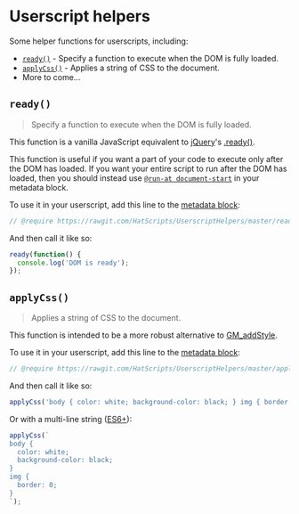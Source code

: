 # Userscript helpers
Some helper functions for userscripts, including:
* [`ready()`](#ready) - Specify a function to execute when the DOM is fully loaded.
* [`applyCss()`](#applycss) - Applies a string of CSS to the document.
* More to come...

## `ready()`
> Specify a function to execute when the DOM is fully loaded.

This function is a vanilla JavaScript equivalent to [jQuery](https://jquery.com/)'s [.ready()](https://api.jquery.com/ready/).

This function is useful if you want a part of your code to execute only after the DOM has loaded. If you want your entire script to run after the DOM has loaded, then you should instead use [`@run-at document-start`](https://wiki.greasespot.net/Metadata_Block#.40run-at) in your metadata block.

To use it in your userscript, add this line to the [metadata block](https://wiki.greasespot.net/Metadata_Block):
```js
// @require https://rawgit.com/HatScripts/UserscriptHelpers/master/ready.min.js
```
And then call it like so:
```js
ready(function() {
  console.log('DOM is ready');
});
```

## `applyCss()`
> Applies a string of CSS to the document.

This function is intended to be a more robust alternative to [GM_addStyle](https://wiki.greasespot.net/GM_addStyle).

To use it in your userscript, add this line to the [metadata block](https://wiki.greasespot.net/Metadata_Block):
```js
// @require https://rawgit.com/HatScripts/UserscriptHelpers/master/applyCss.min.js
```
And then call it like so:
```js
applyCss('body { color: white; background-color: black; } img { border: 0; }');
```
Or with a multi-line string ([ES6+](https://developer.mozilla.org/en-US/docs/Web/JavaScript/Reference/Template_literals#Multi-line_strings)):
```js
applyCss(`
body {
  color: white;
  background-color: black;
}
img {
  border: 0;
}
`);
```
